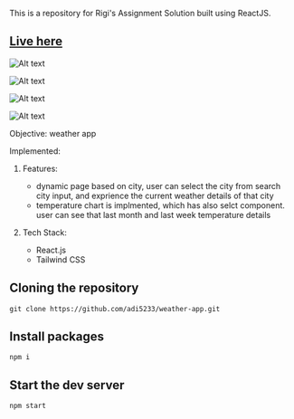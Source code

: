 This is a repository for Rigi's Assignment Solution built using ReactJS.

## [Live here](https://main--forecast-finesse.netlify.app/)

![Alt text](<Screenshot 2024-03-09 at 5.38.50 PM.png>)

![Alt text](<Screenshot 2024-03-09 at 5.39.34 PM.png>)

![Alt text](<Screenshot 2024-03-09 at 5.40.20 PM.png>)

![Alt text](<Screenshot 2024-03-09 at 5.40.38 PM.png>)

Objective: weather app

Implemented:

1. Features:

   - dynamic page based on city, user can select the city from search city input, and exprience the current weather details of that city
   - temperature chart is implmented, which has also selct component. user can see that last month and last week temperature details

2. Tech Stack:

   - React.js
   - Tailwind CSS

## Cloning the repository

```shell
git clone https://github.com/adi5233/weather-app.git
```

## Install packages

```shell
npm i
```

## Start the dev server

```shell
npm start
```
